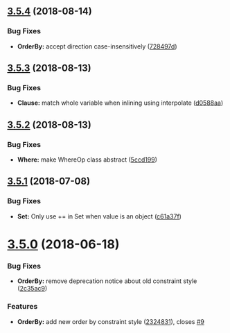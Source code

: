 ## [3.5.4](https://github.com/jamesfer/cypher-query-builder/compare/v3.5.3...v3.5.4) (2018-08-14)


### Bug Fixes

* **OrderBy:** accept direction case-insensitively ([728497d](https://github.com/jamesfer/cypher-query-builder/commit/728497d))

## [3.5.3](https://github.com/jamesfer/cypher-query-builder/compare/v3.5.2...v3.5.3) (2018-08-13)


### Bug Fixes

* **Clause:** match whole variable when inlining using interpolate ([d0588aa](https://github.com/jamesfer/cypher-query-builder/commit/d0588aa))

## [3.5.2](https://github.com/jamesfer/cypher-query-builder/compare/v3.5.1...v3.5.2) (2018-08-13)


### Bug Fixes

* **Where:** make WhereOp class abstract ([5ccd199](https://github.com/jamesfer/cypher-query-builder/commit/5ccd199))

## [3.5.1](https://github.com/jamesfer/cypher-query-builder/compare/v3.5.0...v3.5.1) (2018-07-08)


### Bug Fixes

* **Set:** Only use += in Set when value is an object ([c61a37f](https://github.com/jamesfer/cypher-query-builder/commit/c61a37f))

# [3.5.0](https://github.com/jamesfer/cypher-query-builder/compare/v3.4.1...v3.5.0) (2018-06-18)


### Bug Fixes

* **OrderBy:** remove deprecation notice about old constraint style ([2c35ac9](https://github.com/jamesfer/cypher-query-builder/commit/2c35ac9))


### Features

* **OrderBy:** add new order by constraint style ([2324831](https://github.com/jamesfer/cypher-query-builder/commit/2324831)), closes [#9](https://github.com/jamesfer/cypher-query-builder/issues/9)

